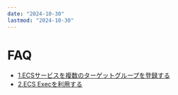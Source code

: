 ```yaml
---
date: "2024-10-30"
lastmod: "2024-10-30"
---
```


# FAQ

- [1.ECSサービスを複数のターゲットグループを登録する](./multi_targetg.html)　
- [2.ECS Execを利用する](.//ecsexec.html)
